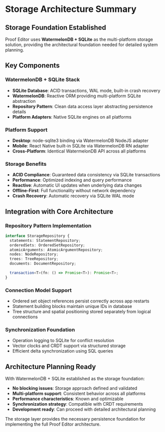 # Storage Architecture Summary

## Storage Foundation Established

Proof Editor uses **WatermelonDB + SQLite** as the multi-platform storage solution, providing the architectural foundation needed for detailed system planning.

## Key Components

### WatermelonDB + SQLite Stack
- **SQLite Database**: ACID transactions, WAL mode, built-in crash recovery
- **WatermelonDB**: Reactive ORM providing multi-platform SQLite abstraction
- **Repository Pattern**: Clean data access layer abstracting persistence details
- **Platform Adapters**: Native SQLite engines on all platforms

### Platform Support
- **Desktop**: node-sqlite3 binding via WatermelonDB NodeJS adapter
- **Mobile**: React Native built-in SQLite via WatermelonDB RN adapter
- **Cross-Platform**: Identical WatermelonDB API across all platforms

### Storage Benefits
- **ACID Compliance**: Guaranteed data consistency via SQLite transactions
- **Performance**: Optimized indexing and query performance
- **Reactive**: Automatic UI updates when underlying data changes
- **Offline-First**: Full functionality without network dependency
- **Crash Recovery**: Automatic recovery via SQLite WAL mode

## Integration with Core Architecture

### Repository Pattern Implementation
```typescript
interface StorageRepository {
  statements: StatementRepository;
  orderedSets: OrderedSetRepository;
  atomicArguments: AtomicArgumentRepository;
  nodes: NodeRepository;
  trees: TreeRepository;
  documents: DocumentRepository;
  
  transaction<T>(fn: () => Promise<T>): Promise<T>;
}
```

### Connection Model Support
- Ordered set object references persist correctly across app restarts
- Statement building blocks maintain unique IDs in database
- Tree structure and spatial positioning stored separately from logical connections

### Synchronization Foundation
- Operation logging to SQLite for conflict resolution
- Vector clocks and CRDT support via structured storage
- Efficient delta synchronization using SQL queries

## Architecture Planning Ready

With WatermelonDB + SQLite established as the storage foundation:

- **No blocking issues**: Storage approach defined and validated
- **Multi-platform support**: Consistent behavior across all platforms  
- **Performance characteristics**: Known and optimizable
- **Synchronization strategy**: Compatible with CRDT requirements
- **Development ready**: Can proceed with detailed architectural planning

The storage layer provides the necessary persistence foundation for implementing the full Proof Editor architecture.